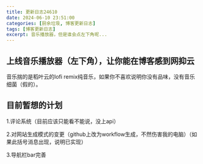 ```yaml
---
title: 更新日志24610
date: 2024-06-10 23:51:00
categories: [厨余垃圾, 博客更新日志]
tags: [博客更新日志]
excerpt: 音乐播放器，但是谁会点左下角呢...
---
```


## 上线音乐播放器（左下角），让你能在博客感到网抑云

音乐揣的是稻叶云的lofi remix纯音乐，如果你不喜欢说明你没有品味，没有音乐细菌（假的）。

## 目前暂想的计划

1.评论系统（目前应该只能看不能说，没上api）

2.对网站生成模式的变更（github上改为workflow生成，不然伤害我的电脑）（如果此括号消息出现，说明已实现）

3.导航栏bar完善
